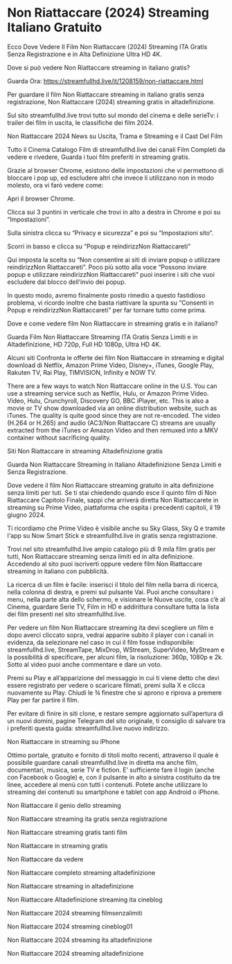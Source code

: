 # Non Riattaccare (2024) Streaming Italiano Gratuito

Ecco Dove Vedere Il Film Non Riattaccare (2024) Streaming ITA Gratis Senza Registrazione e in Alta Definizione Ultra HD 4K.

Dove si può vedere Non Riattaccare streaming in italiano gratis?

Guarda Ora: https://streamfullhd.live/it/1208159/non-riattaccare.html

Per guardare il film Non Riattaccare streaming in italiano gratis senza registrazione, Non Riattaccare (2024) streaming gratis in altadefinizione.

Sul sito streamfullhd.live trovi tutto sul mondo del cinema e delle serieTv: i trailer dei film in uscita, le classifiche dei film 2024.

Non Riattaccare 2024 News su Uscita, Trama e Streaming e il Cast Del Film

Tutto il Cinema Catalogo Film di streamfullhd.live dei canali Film Completi da vedere e rivedere, Guarda i tuoi film preferiti in streaming gratis.

Grazie al browser Chrome, esistono delle impostazioni che vi permettono di bloccare i pop up, ed escludere altri che invece li utilizzano non in modo molesto, ora vi farò vedere come:

Apri il browser Chrome.

Clicca sui 3 puntini in verticale che trovi in alto a destra in Chrome e poi su “Impostazioni”.

Sulla sinistra clicca su “Privacy e sicurezza” e poi su “Impostazioni sito“.

Scorri in basso e clicca su “Popup e reindirizzNon Riattaccareti”

Qui imposta la scelta su “Non consentire ai siti di inviare popup o utilizzare reindirizzNon Riattaccareti”. Poco più sotto alla voce “Possono inviare popup e utilizzare reindirizzNon Riattaccareti” puoi inserire i siti che vuoi escludere dal blocco dell’invio dei popup.

In questo modo, avremo finalmente posto rimedio a questo fastidioso problema, vi ricordo inoltre che basta riattivare la spunta su “Consenti in Popup e reindirizzNon Riattaccareti” per far tornare tutto come prima.

Dove e come vedere film Non Riattaccare in streaming gratis e in italiano?

Guarda Film Non Riattaccare Streaming ITA Gratis Senza Limiti e in Altadefinizione, HD 720p, Full HD 1080p, Ultra HD 4K.

Alcuni siti Confronta le offerte dei film Non Riattaccare in streaming e digital download di Netflix, Amazon Prime Video, Disney+, iTunes, Google Play, Rakuten TV, Rai Play, TIMVISION, Infinity e NOW TV.

There are a few ways to watch Non Riattaccare online in the U.S. You can use a streaming service such as Netflix, Hulu, or Amazon Prime Video. Video, Hulu, Crunchyroll, Discovery GO, BBC iPlayer, etc. This is also a movie or TV show downloaded via an online distribution website, such as iTunes. The quality is quite good since they are not re-encoded. The video (H.264 or H.265) and audio (AC3/Non Riattaccare C) streams are usually extracted from the iTunes or Amazon Video and then remuxed into a MKV container without sacrificing quality.

Siti Non Riattaccare in streaming Altadefinizione gratis

Guarda Non Riattaccare Streaming in Italiano Altadefinizione Senza Limiti e Senza Registrazione.

Dove vedere il film Non Riattaccare streaming gratuito in alta definizione senza limiti per tuti. Se ti stai chiedendo quando esce il quinto film di Non Riattaccare Capitolo Finale, sappi che arriverà diretta Non Riattaccarete in streaming su Prime Video, piattaforma che ospita i precedenti capitoli, il 19 giugno 2024. 

Ti ricordiamo che Prime Video è visibile anche su Sky Glass, Sky Q e tramite l'app su Now Smart Stick e streamfullhd.live in gratis senza registrazione. 

Trovi nel sito streamfullhd.live ampio catalogo più di 9 mila film gratis per tutti, Non Riattaccare streaming senza limiti ed in alta definizione. Accedendo al sito puoi iscriverti oppure vedere film Non Riattaccare streaming in italiano con pubblicità.

La ricerca di un film è facile: inserisci il titolo del film nella barra di ricerca, nella colonna di destra, e premi sul pulsante Vai. Puoi anche consultare i menu, nella parte alta dello schermo, e visionare le Nuove uscite, cosa c’è al Cinema, guardare Serie TV, Film in HD e addirittura consultare tutta la lista dei film presenti nel sito streamfullhd.live.

Per vedere un film Non Riattaccare streaming ita devi scegliere un film e dopo averci cliccato sopra, vedrai apparire subito il player con i canali in evidenza, da selezionare nel caso in cui il film fosse indisponibile: streamfullhd.live, StreamTape, MixDrop, WStream, SuperVideo, MyStream e la possibilità di specificare, per alcuni film, la risoluzione: 360p, 1080p e 2k. Sotto al video puoi anche commentare e dare un voto.

Premi su Play e all’apparizione del messaggio in cui ti viene detto che devi essere registrato per vedere o scaricare filmati, premi sulla X e clicca nuovamente su Play. Chiudi le ¾ finestre che si aprono e riprova a premere Play per far partire il film.

Per evitare di finire in siti clone, e restare sempre aggiornato sull’apertura di un nuovi domini, pagine Telegram del sito originale, ti consiglio di salvare tra i preferiti questa guida: streamfullhd.live nuovo indirizzo.

Non Riattaccare in streaming su iPhone

Ottimo portale, gratuito e fornito di titoli molto recenti, attraverso il quale è possibile guardare canali streamfullhd.live in diretta ma anche film, documentari, musica, serie TV e fiction. E’ sufficiente fare il login (anche con Facebook o Google) e, con il pulsante in alto a sinistra costituito da tre linee, accedere al menù con tutti i contenuti. Potete anche utilizzare lo streaming dei contenuti su smartphone e tablet con app Android o iPhone.

Non Riattaccare il genio dello streaming

Non Riattaccare streaming ita gratis senza registrazione

Non Riattaccare streaming gratis tanti film

Non Riattaccare in streaming gratis

Non Riattaccare da vedere

Non Riattaccare completo streaming altadefinizione

Non Riattaccare streaming in altadefinizione

Non Riattaccare Altadefinizione streaming ita cineblog

Non Riattaccare 2024 streaming filmsenzalimiti

Non Riattaccare 2024 streaming cineblog01

Non Riattaccare 2024 streaming ita altadefinizione

Non Riattaccare 2024 streaming altadefinizione
